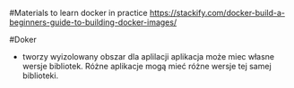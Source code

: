 #Materials to learn docker in practice
  https://stackify.com/docker-build-a-beginners-guide-to-building-docker-images/



#Doker 
- tworzy wyizolowany obszar dla aplilacji
  aplikacja może miec własne wersje bibliotek. Różne aplikacje mogą mieć różne wersje tej samej biblioteki.


